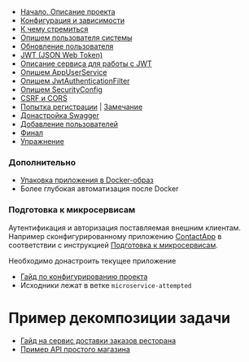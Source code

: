 - [Начало. Описание проекта](./step-01-p1.md)
- [Конфигурация и зависимости](./step-02-p1.md)
- [К чему стремиться](./step-02-p2.md)
- [Опишем пользователя системы](./step-03.md)
- [Обновление пользователя](./step-04.md)
- [JWT (JSON Web Token) ](./step-05-about-jwt.md)
- [Описание сервиса для работы с JWT](./step-05.md)
- [Опишем AppUserService](./step-06.md)
- [Опишем JwtAuthenticationFilter](./step-07.md)
- [Опишем SecurityConfig](./step-08.md)
- [CSRF и CORS](./step-08-csrf-cors.md)
- [Попытка регистрации](./step-09.md) \| [Замечание](./step-09-comment.md)
- [Донастройка Swagger](./step-09-swagger.md)
- [Добавление пользователей](./step-10.md)
- [Финал](./step-11.md)
- [Упражнение](./step-12-exercises.md)

### Дополнительно

- [Упаковка приложения в Docker-образ](./step-13-docker.md)
- Более глубокая автоматизация после Docker

### Подготовка к микросервисам

Аутентификация и авторизация поставляемая внешним клиентам. Например сконфигурированному приложению [ContactApp](https://github.com/iksergey/spring-book/tree/mastery) в соответствии с инструкцией [Подготовка к микросервисам](https://iksergey.github.io/spring-book/book/).

Необходимо донастроить текущее приложение
- [Гайд по конфигурированию проекта](./step-14.md)
- Исходники лежат в ветке `microservice-attempted`


# Пример декомпозиции задачи

- [Гайд на сервис доставки заказов ресторана](./micro-ex/index.md)
- [Пример API простого магазина](http://77.73.132.184/api/index.html)
